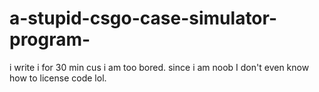 # a-stupid-csgo-case-simulator-program-
i write i for 30 min cus i am too bored.
since i am noob I don't even know how to license code lol.
